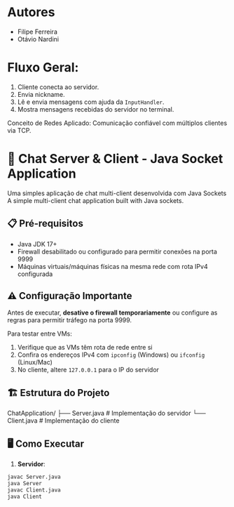 # Autores
- Filipe Ferreira
- Otávio Nardini

# Fluxo Geral:
1. Cliente conecta ao servidor.
2. Envia nickname.
3. Lê e envia mensagens com ajuda da `InputHandler`.
4. Mostra mensagens recebidas do servidor no terminal.

Conceito de Redes Aplicado: Comunicação confiável com múltiplos clientes via TCP.

# 🚀 Chat Server & Client - Java Socket Application

Uma simples aplicação de chat multi-client desenvolvida com Java Sockets
A simple multi-client chat application built with Java sockets.

## 📋 Pré-requisitos

- Java JDK 17+
- Firewall desabilitado ou configurado para permitir conexões na porta 9999
- Máquinas virtuais/máquinas físicas na mesma rede com rota IPv4 configurada

## ⚠️ Configuração Importante

Antes de executar, **desative o firewall temporariamente** ou configure as regras para permitir tráfego na porta 9999.

Para testar entre VMs:
1. Verifique que as VMs têm rota de rede entre si
2. Confira os endereços IPv4 com `ipconfig` (Windows) ou `ifconfig` (Linux/Mac)
3. No cliente, altere `127.0.0.1` para o IP do servidor

## 🏗️ Estrutura do Projeto

ChatApplication/
├── Server.java # Implementação do servidor
└── Client.java # Implementação do cliente


## 🖥️ Como Executar

1. **Servidor**:
```bash
javac Server.java
java Server
javac Client.java
java Client
